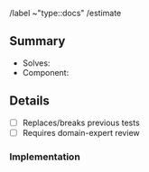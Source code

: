 /label ~"type::docs"
/estimate <estimate-completion-time> <!-- https://docs.gitlab.com/ee/user/project/time_tracking.html -->

## Summary
+ Solves: <!-- # of the issue assigned or N/A if none -->
+ Component: <!-- Which components/services are being tested? (CSV) -->

## Details
+ [ ] Replaces/breaks previous tests
+ [ ] Requires domain-expert review

### Implementation
<!-- REQUIRED
    Explain how was the use case tested.
-->
